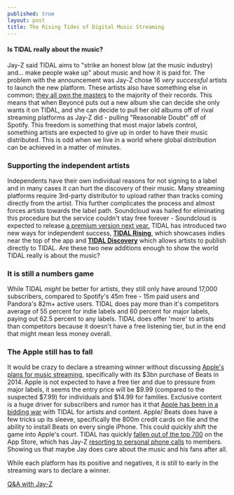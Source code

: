 ```yaml
---
published: true
layout: post
title: The Rising Tides of Digital Music Streaming
---
```


#### Is TIDAL really about the music?
Jay-Z said TIDAL aims to "strike an honest blow (at the music industry) and... make people wake up" about music and how it is paid for. The problem with the announcement was Jay-Z chose 16 _very successful_ artists to launch the new platform. These artists also have something else in common; [they all own the masters](http://www.theverge.com/2015/4/9/8366967/apple-live-nation-tidal-streaming) to the majority of their records. This means that when Beyoncé puts out a new album she can decide she only wants it on TIDAL, and she can decide to pull her old albums off of rival streaming platforms as Jay-Z did - pulling "Reasonable Doubt" off of Spotify. This freedom is something that most major labels control, something artists are expected to give up in order to have their music distributed. This is odd when we live in a world where global distribution can be achieved in a matter of minutes. 

### Supporting the independent artists
Independents have their own individual reasons for not signing to a label and in many cases it can hurt the discovery of their music. Many streaming platforms require 3rd-party distributor to upload rather than tracks coming directly from the artist. This further complicates the process and almost forces artists towards the label path. Soundcloud was hailed for eliminating this procedure but the service couldn't stay free forever - Soundcloud is expected to release [a premium version next year.](http://www.theverge.com/2014/11/4/7157201/warner-music-group-first-major-label-to-sign-with-soundcloud) TIDAL has introduced two new ways for independent success, [**TIDAL Rising**](http://listen.tidalhifi.com/rising), which showcases indies near the top of the app and [**TIDAL Discovery**](http://www.theverge.com/2015/4/22/8469083/tidal-discovery-indie-artists) which allows artists to publish directly to TIDAL. Are these two new additions enough to show the world TIDAL really is about the music?

### It is still a numbers game
While TIDAL _might_ be better for artists, they still only have around 17,000 subscribers, compared to Spotify's 45m free - 15m paid users and Pandora's 82m+ active users. TIDAL does pay more than it's competitors average of 55 percent for indie labels and 60 percent for major labels, paying out 62.5 percent to any labels. TIDAL does offer 'more' to artists than competitors because it doesn't have a free listening tier, but in the end that might mean less money overall. 

### The Apple still has to fall
It would be crazy to declare a streaming winner without discussing [Apple's plans for music streaming](https://www.billboard.com/articles/business/6538813/beats-status-update-apple), specifically with its $3bn purchase of Beats in 2014. Apple is not expected to have a free tier and due to pressure from major labels, it seems the entry price will be $9.99 (compared to the suspected $7.99) for individuals and $14.99 for families. Exclusive content is a huge driver for subscribers and rumor has it that [Apple has been in a bidding war](http://www.theverge.com/2015/4/10/8383639/apple-beats-music-taylor-swift-exclusives-tidal) with TIDAL for artists and content. Apple/ Beats does have a few tricks up its sleeve, specifically the 800m credit cards on file and the ability to install Beats on every single iPhone. This could quickly shift the game into Apple's court. TIDAL has quickly [fallen out of the top 700](http://bgr.com/2015/04/21/tidal-vs-pandora-vs-spotify/) on the App Store, which has Jay-Z [resorting to personal phone calls](http://www.businessinsider.com/jay-z-calling-tidal-users-2015-4) to members. Showing us that maybe Jay does care about the music and his fans after all.

While each platform has its positive and negatives, it is still to early in the streaming wars to declare a winner.

[Q&A with Jay-Z](http://www.thefader.com/2015/04/01/the-full-transcript-of-jay-zs-qa-at-the-clive-davis-institute-of-recorded-music)